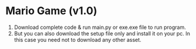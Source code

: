 # Mario Game (v1.0)
<ol>
  <li>Download complete code & run main.py or exe.exe file to run program.</li>
  <li>But you can also download the setup file only and install it on your pc. In this case you need not to download any other asset.</li>
</ol>
